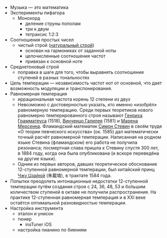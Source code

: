 *   Музыка — это математика
*   Эксперименты пифагора
    *   Монохорд
        *   деление струны пополам
        *   три к двум
        *   тетраксис 1:2:3
*   Соотношения простых чисел
    *   чистый строй ([натуральный строй](https://ru.wikipedia.org/wiki/%D0%9D%D0%B0%D1%82%D1%83%D1%80%D0%B0%D0%BB%D1%8C%D0%BD%D1%8B%D0%B9_%D1%81%D1%82%D1%80%D0%BE%D0%B9))
        *   основан на гармониках от заданной ноты
        *   целочисленные соотношения частот
        *   привязан к основной ноте
*   Среднетоновый строй
    *   поправка в шаге для того, чтобы выравнять соотношения ступеней в разных тональностях
*   Цель темперации — независимость частот нот от основной, что дает возможность модуляции и транспонирования.
*   Равномерная темперация
    *   иррациональная частота корень 12 степени из двух
    *   Невозможно с достоверностью указать, кто именно «изобрёл» равномерную темперацию. Среди первых теоретиков нового равномерно темперированного строя называют [Генриха Грамматеуса](https://ru.wikipedia.org/wiki/%D0%93%D1%80%D0%B0%D0%BC%D0%BC%D0%B0%D1%82%D0%B5%D1%83%D1%81,_%D0%93%D0%B5%D0%BD%D1%80%D0%B8%D1%85) (1518), [Винченцо Галилея](https://ru.wikipedia.org/wiki/%D0%93%D0%B0%D0%BB%D0%B8%D0%BB%D0%B5%D0%B9,_%D0%92%D0%B8%D0%BD%D1%87%D0%B5%D0%BD%D1%86%D0%BE) (1581) и [Марена Мерсенна](https://ru.wikipedia.org/wiki/%D0%9C%D0%B5%D1%80%D1%81%D0%B5%D0%BD%D0%BD,_%D0%9C%D0%B0%D1%80%D0%B5%D0%BD). Фламандский математик [Симон Стевин](https://ru.wikipedia.org/wiki/%D0%A1%D1%82%D0%B5%D0%B2%D0%B8%D0%BD,_%D0%A1%D0%B8%D0%BC%D0%BE%D0%BD) в своём труде «О теории певческого искусства» (ок. 1585) дал математически точный расчёт равномерной темперации. Написанная на родном языке Стевина (фламандском) его работа не получила резонанса; посмертная слава пришла к Стевину спустя 300 лет, в 1884 году, когда она была опубликована (и вскоре переведёна на другие языки).
    *   Одним из первых авторов, давших теоретическое обоснование 12-ступенной равномерной темперации, был китайский принц [Чжу Цзайюй](https://ru.wikipedia.org/wiki/%D0%A7%D0%B6%D1%83_%D0%A6%D0%B7%D0%B0%D0%B9%D1%8E%D0%B9) (朱載堉), в трактате 1584 года.
*   Попытки преодолеть интонационные недостатки 12-ступенной темперации путём создания строя с 24, 36, 48, 53 и бо́льшим количеством ступеней в октаве не получили распространения. На практике 12-ступенная равномерная темперация и в XXI веке остаётся оптимальной разновидностью темперации.
*   Настройка инструмента
    *   эталон и унисон
    *   тюнер
        *   insTuner iOS
    *   настройка пианино по биениям